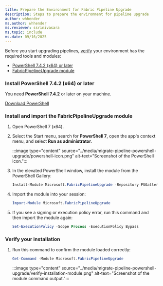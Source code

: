 ```yaml
---
title: Prepare the Environment for Fabric Pipeline Upgrade
description: Steps to prepare the environment for pipeline upgrade
author: whhender
ms.author: whhender
ms.reviewer: ssrinivasara
ms.topic: include
ms.date: 09/16/2025
---
```


Before you start upgrading pipelines, [verify](#verify-your-installation) your environment has the required tools and modules:

- [PowerShell 7.4.2 (x64) or later](#install-powershell-742-x64-or-later)
- [FabricPipelineUpgrade module](#install-and-import-the-fabricpipelineupgrade-module)

### Install PowerShell 7.4.2 (x64) or later

You need **PowerShell 7.4.2** or later on your machine.

[Download PowerShell](/powershell/scripting/install/installing-powershell-on-windows)

### Install and import the FabricPipelineUpgrade module

1. Open PowerShell 7 (x64).

1. Select the Start menu, search for **PowerShell 7**, open the app's context menu, and select **Run as administrator**.

    :::image type="content" source="../media/migrate-pipeline-powershell-upgrade/powershell-icon.png" alt-text="Screenshot of the PowerShell icon.":::

1. In the elevated PowerShell window, install the module from the PowerShell Gallery:

    ```PowerShell
    Install-Module Microsoft.FabricPipelineUpgrade -Repository PSGallery -SkipPublisherCheck
    ```

1. Import the module into your session:

    ```PowerShell
    Import-Module Microsoft.FabricPipelineUpgrade
    ```

1. If you see a signing or execution policy error, run this command and then import the module again:

    ```PowerShell
    Set-ExecutionPolicy -Scope Process -ExecutionPolicy Bypass
    ```

### Verify your installation

1. Run this command to confirm the module loaded correctly:

    ```PowerShell
    Get-Command -Module Microsoft.FabricPipelineUpgrade
    ```

    :::image type="content" source="../media/migrate-pipeline-powershell-upgrade/verify-installation-module.png" alt-text="Screenshot of the module command output.":::



